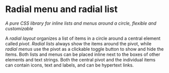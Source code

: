 # Radial menu and radial list
_A pure CSS library for inline lists and menus around a circle, flexible and customizable_

A _radial layout_ organizes a list of items in a circle around a central element called _pivot_. _Radial lists_ always show the items around the pivot, while _radial menus_ use the pivot as a clickable toggle button to show and hide the items. Both lists and menus can be placed inline next to the boxes of other elements and text strings. Both the central pivot and the individual items can contain icons, text and labels, and can be hypertext links. </p>
